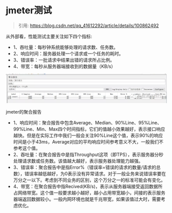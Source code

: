 # jmeter测试

> 引用: https://blog.csdn.net/qq_41612292/article/details/100862492

从外部看，性能测试主要关注如下四个指标:
* 1、吞吐量：每秒钟系统能够处理的请求数、任务数。
* 2、响应时间：服务器处理一个请求或一个任务的耗时。
* 3、错误率：一批请求中结果出错的请求所占比例。
* 4、带宽：每秒从服务器端接收到的数据量（KB/s）

![jmeter测试报告](./testreport.jpeg)

jmeter的聚合报告

* 1、响应时间：聚合报告中包含Average、Median、90%Line、95%Line、99%Line、Min、Max四个时间指标，它们的值越小效果越好，表示接口响应越快。但是在实际工作中我们一般会关注90%Line这个值，表示90%的响应时间是小于43ms，Average对应的平均响应时间参考意义不大，一般我们不参考这个值。
* 2、吞吐量：在聚合报告中是指Throughput这项（即TPS），表示服务器分秒处理请求数或任务数。该值越大越好，表示服务器处理能力越强。
* 3、错误率：聚合报告中是指Error%（错误率=错误的请求的数量/请求的总数），错误率越低越好，为0表示没有异常请求。对于一般业务来说错误率要在万分之一以下。考虑到不同业务的区别，这个万分之一的标准可能会有变化。
* 4、带宽：在聚合报告中指Recived(KB/s)，表示从服务器端接受返回数据所占网络带宽。这个值一般要求越小越好，越小占用带宽越小，间接的表示服务器端返回数据较小。一般内网环境也就是千兆带宽，如果该值过大时，需要考虑优化。